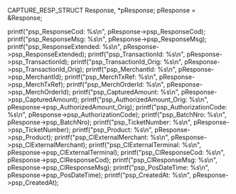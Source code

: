 CAPTURE_RESP_STRUCT Response, *pResponse;
pResponse = &Response;

printf("psp_ResponseCod: %s\n", pResponse->psp_ResponseCod);
printf("psp_ResponseMsg: %s\n", pResponse->psp_ResponseMsg);
printf("psp_ResponseExtended: %s\n", pResponse->psp_ResponseExtended);
printf("psp_TransactionId: %s\n", pResponse->psp_TransactionId);
printf("psp_TransactionId_Orig: %s\n", pResponse->psp_TransactionId_Orig);
printf("psp_MerchantId: %s\n", pResponse->psp_MerchantId);
printf("psp_MerchTxRef: %s\n", pResponse->psp_MerchTxRef);
printf("psp_MerchOrderId: %s\n", pResponse->psp_MerchOrderId);
printf("psp_CapturedAmount: %s\n", pResponse->psp_CapturedAmount);
printf("psp_AuthorizedAmount_Orig: %s\n", pResponse->psp_AuthorizedAmount_Orig);
printf("psp_AuthorizationCode: %s\n", pResponse->psp_AuthorizationCode);
printf("psp_BatchNro: %s\n", pResponse->psp_BatchNro);
printf("psp_TicketNumber: %s\n", pResponse->psp_TicketNumber);
printf("psp_Product: %s\n", pResponse->psp_Product);
printf("psp_ClExternalMerchant: %s\n", pResponse->psp_ClExternalMerchant);
printf("psp_ClExternalTerminal: %s\n", pResponse->psp_ClExternalTerminal);
printf("psp_ClResponseCod: %s\n", pResponse->psp_ClResponseCod);
printf("psp_ClResponseMsg: %s\n", pResponse->psp_ClResponseMsg);
printf("psp_PosDateTime: %s\n", pResponse->psp_PosDateTime);
printf("psp_CreatedAt: %s\n", pResponse->psp_CreatedAt);
